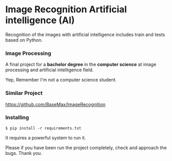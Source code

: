 # Image Recognition Artificial intelligence (AI)

Recognition of the images with artificial intelligence includes train and tests based on Python.

### Image Processing

A final project for a **bachelor degree** in the **computer science** at image processing and artificial intelligence field.

Yep, Remember I'm not a computer science student.

### Similar Project

https://github.com/BaseMax/ImageRecognition

### Installing

```
$ pip install -r requirements.txt
```

It requires a powerful system to run it.

Please if you have been run the project completely, check and approach the bugs.
Thank you.

